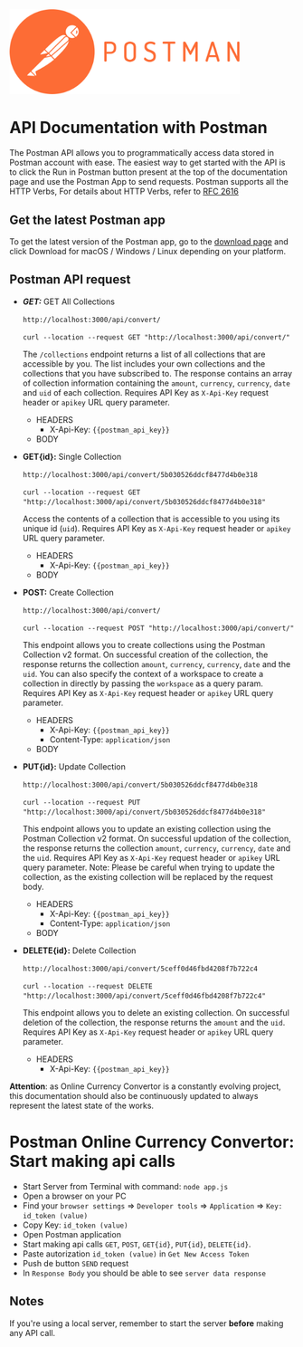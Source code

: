 <img src="/docs/postman_logo.png" width="407">

# API Documentation with Postman 



The Postman API allows you to programmatically access data stored in Postman account with ease.
The easiest way to get started with the API is to click the Run in Postman button present at the top of the documentation page and use the Postman App to send requests.
Postman supports all the HTTP Verbs, For details about HTTP Verbs, refer to [RFC 2616](https://www.w3.org/Protocols/rfc2616/rfc2616-sec9.html#sec9)


## Get the latest Postman app
To get the latest version of the Postman app, go to the [download page](https://www.getpostman.com/downloads/) and click Download for macOS / Windows / Linux depending on your platform.


## Postman API request

- ***GET:*** GET All Collections

    `http://localhost:3000/api/convert/`

    `curl --location --request GET "http://localhost:3000/api/convert/"`

    The `/collections` endpoint returns a list of all collections that are accessible by you. The list includes your own collections and the collections that you have subscribed to.
    The response contains an array of collection information containing the `amount`, `currency`, `currency`, `date` and `uid` of each collection.
    Requires API Key as `X-Api-Key` request header or `apikey` URL query parameter.
    - HEADERS
        - X-Api-Key: `{{postman_api_key}}`
    - BODY


- **GET{id}:** Single Collection

    `http://localhost:3000/api/convert/5b030526ddcf8477d4b0e318`

    `curl --location --request GET "http://localhost:3000/api/convert/5b030526ddcf8477d4b0e318"`

    Access the contents of a collection that is accessible to you using its unique id (`uid`).
    Requires API Key as `X-Api-Key` request header or `apikey` URL query parameter.
    - HEADERS
        - X-Api-Key: `{{postman_api_key}}`
    - BODY


- **POST:** Create Collection

    `http://localhost:3000/api/convert/`

    `curl --location --request POST "http://localhost:3000/api/convert/"`

    This endpoint allows you to create collections using the Postman Collection v2 format.
    On successful creation of the collection, the response returns the collection `amount`, `currency`, `currency`, `date` and the `uid`.
    You can also specify the context of a workspace to create a collection in directly by passing the `workspace` as a query param.
    Requires API Key as `X-Api-Key` request header or `apikey` URL query parameter.
    - HEADERS
        - X-Api-Key: `{{postman_api_key}}`
        - Content-Type: `application/json`
    - BODY


- **PUT{id}:** Update Collection

    `http://localhost:3000/api/convert/5b030526ddcf8477d4b0e318`

    `curl --location --request PUT "http://localhost:3000/api/convert/5b030526ddcf8477d4b0e318"`


    This endpoint allows you to update an existing collection using the Postman Collection v2 format.
    On successful updation of the collection, the response returns the collection `amount`, `currency`, `currency`, `date` and the `uid`.
    Requires API Key as `X-Api-Key` request header or `apikey` URL query parameter.
    Note: Please be careful when trying to update the collection, as the existing collection will be replaced by the request body.
    - HEADERS
        - X-Api-Key: `{{postman_api_key}}`
        - Content-Type: `application/json`
    - BODY


- **DELETE{id}:** Delete Collection

    `http://localhost:3000/api/convert/5ceff0d46fbd4208f7b722c4`

    `curl --location --request DELETE "http://localhost:3000/api/convert/5ceff0d46fbd4208f7b722c4"`

    This endpoint allows you to delete an existing collection.
    On successful deletion of the collection, the response returns the `amount` and the `uid`.
    Requires API Key as `X-Api-Key` request header or `apikey` URL query parameter.
    - HEADERS
        - X-Api-Key: `{{postman_api_key}}`



**Attention**: as Online Currency Convertor is a constantly evolving project, this documentation should also be continuously updated to always represent the latest state of the works.


# Postman Online Currency Convertor: Start making api calls
- Start Server from Terminal with command: `node app.js`
- Open a browser on your PC 
- Find your `browser settings` => `Developer tools` => `Application` => `Key: id_token (value)`
- Copy Key: `id_token (value)`
- Open Postman application
- Start making api calls `GET`, `POST`, `GET{id}`, `PUT{id}`, `DELETE{id}`.
- Paste autorization `id_token (value)` in `Get New Access Token`
- Push de button `SEND` request
- In `Response Body` you should be able to see `server data response`



## Notes
If you're using a local server, remember to start the server **before** making any API call.  
